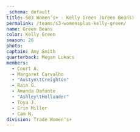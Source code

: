 ```yaml
---
_schema: default
title: S03 Women's+ - Kelly Green (Green Beans)
permalink: /teams/s3-womensplus-kelly-green/
name: Green Beans
color: Kelly Green
season: 26
photo:
captain: Amy Smith
quarterback: Megan Lukacs
members:
  - Court A.
  - Margaret Carvalho
  - "Austyn\tCreighton"
  - Rain G.
  - Amanda Dafonte
  - "Ashley\tHollander"
  - Toya J.
  - Erin Miller
  - Cam N.
division: Trade Women's+
---
```

